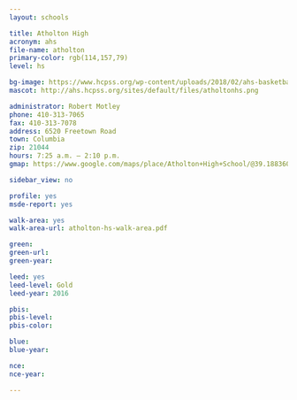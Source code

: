 ```yaml
---
layout: schools

title: Atholton High
acronym: ahs
file-name: atholton
primary-color: rgb(114,157,79)
level: hs

bg-image: https://www.hcpss.org/wp-content/uploads/2018/02/ahs-basketball-team.jpg
mascot: http://ahs.hcpss.org/sites/default/files/atholtonhs.png

administrator: Robert Motley
phone: 410-313-7065
fax: 410-313-7078
address: 6520 Freetown Road
town: Columbia
zip: 21044
hours: 7:25 a.m. – 2:10 p.m.
gmap: https://www.google.com/maps/place/Atholton+High+School/@39.1883603,-76.8825817,17z/data=!3m1!4b1!4m2!3m1!1s0x89b7defb0aa07007:0x1ec6b27eb9cdd52f?hl=en

sidebar_view: no

profile: yes
msde-report: yes 

walk-area: yes
walk-area-url: atholton-hs-walk-area.pdf

green:
green-url:
green-year:

leed: yes
leed-level: Gold
leed-year: 2016

pbis:
pbis-level:
pbis-color:

blue: 
blue-year:

nce:
nce-year:

---
```

